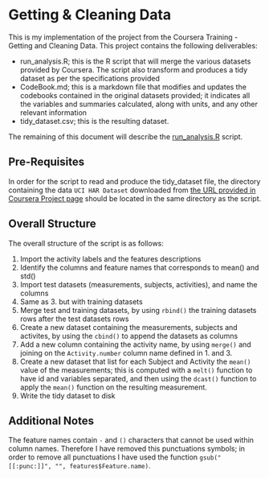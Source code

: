 Getting & Cleaning Data
=======================

This is my implementation of the project from the Coursera Training - Getting and Cleaning Data.  This project contains the following deliverables:
* run_analysis.R; this is the R script that will merge the various datasets provided by Coursera. The script also transform and produces a tidy dataset as per the specifications provided
* CodeBook.md; this is a markdown file that modifies and updates the codebooks contained in the original datasets provided; it indicates all the variables and summaries calculated, along with units, and any other relevant information 
* tidy_dataset.csv; this is the resulting dataset.

The remaining of this document will describe the [run_analysis.R](run_analysis.R) script.

Pre-Requisites
--------------
In order for the script to read and produce the tidy_dataset file, the directory containing the data `UCI HAR Dataset` downloaded from [the URL provided in Coursera Project page](https://d396qusza40orc.cloudfront.net/getdata%2Fprojectfiles%2FUCI%20HAR%20Dataset.zip) should be located in the same directory as the script.

Overall Structure
-----------
The overall structure of the script is as follows:

1. Import the activity labels and the features descriptions
2. Identify the columns and feature names that corresponds to mean() and std()
3. Import test datasets (measurements, subjects, activities), and name the columns 
4. Same as 3. but with training datasets
5. Merge test and training datasets, by using `rbind()` the training datasets rows after the test datasets rows
6. Create a new dataset containing the measurements, subjects and activites, by using the `cbind()` to append the datasets as columns
7. Add a new column containing the activity name, by using `merge()` and joining on the `Activity.number` column name defined in 1. and 3.
8. Create a new dataset that list for each Subject and Activity the `mean()` value of the measurements; this is computed with a `melt()` function to have id and variables separated, and then using the `dcast()` function to apply the `mean()` function on the resulting measurement.
9. Write the tidy dataset to disk

Additional Notes
------------
The feature names contain `-` and `()` characters that cannot be used within column names. Therefore I have removed this punctuations symbols; in order to remove all punctuations I have used the function `gsub("[[:punc:]]", "", features$Feature.name)`.
